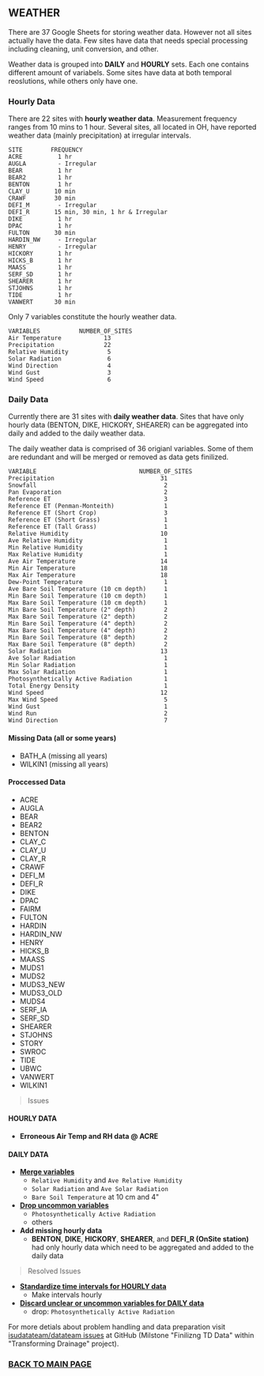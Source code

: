 ## WEATHER

There are 37 Google Sheets for storing weather data. However not all sites actually have the data. Few sites have data that needs special processing including cleaning, unit conversion, and other.

Weather data is grouped into **DAILY** and **HOURLY** sets. Each one contains different amount of variabels. Some sites have data at both temporal reoslutions, while others only have one. 

### Hourly Data
There are 22 sites with **hourly weather data**.  Measurement frequency ranges from 10 mins to 1 hour. Several sites, all located in OH, have reported weather data (mainly precipitation) at irregular intervals. 
```
SITE        FREQUENCY
ACRE          1 hr
AUGLA         - Irregular
BEAR          1 hr
BEAR2         1 hr
BENTON        1 hr
CLAY_U       10 min
CRAWF        30 min
DEFI_M        - Irregular
DEFI_R       15 min, 30 min, 1 hr & Irregular
DIKE          1 hr
DPAC          1 hr
FULTON       30 min
HARDIN_NW     - Irregular
HENRY         - Irregular
HICKORY       1 hr
HICKS_B       1 hr
MAASS         1 hr
SERF_SD       1 hr
SHEARER       1 hr
STJOHNS       1 hr 
TIDE          1 hr
VANWERT      30 min
```

Only 7 variables constitute the hourly weather data.
```
VARIABLES           NUMBER_OF_SITES
Air Temperature            13
Precipitation              22
Relative Humidity           5
Solar Radiation             6
Wind Direction              4
Wind Gust                   3
Wind Speed                  6
```

### Daily Data
Currently there are 31 sites with **daily weather data**. Sites that have only hourly data (BENTON, DIKE, HICKORY, SHEARER) can be aggregated into daily and added to the daily weather data.

The daily weather data is comprised of 36 origianl variables. Some of them are redundant and will be merged or removed as data gets finilized.
```
VARIABLE                             NUMBER_OF_SITES
Precipitation                              31
Snowfall                                    2
Pan Evaporation                             2
Reference ET                                3
Reference ET (Penman-Monteith)              1
Reference ET (Short Crop)                   3
Reference ET (Short Grass)                  1
Reference ET (Tall Grass)                   1
Relative Humidity                          10
Ave Relative Humidity                       1
Min Relative Humidity                       1
Max Relative Humidity                       1
Ave Air Temperature                        14
Min Air Temperature                        18
Max Air Temperature                        18
Dew-Point Temperature                       1
Ave Bare Soil Temperature (10 cm depth)     1
Min Bare Soil Temperature (10 cm depth)     1
Max Bare Soil Temperature (10 cm depth)     1
Min Bare Soil Temperature (2" depth)        2
Max Bare Soil Temperature (2" depth)        2
Min Bare Soil Temperature (4" depth)        2
Max Bare Soil Temperature (4" depth)        2
Min Bare Soil Temperature (8" depth)        2
Max Bare Soil Temperature (8" depth)        2
Solar Radiation                            13
Ave Solar Radiation                         1
Min Solar Radiation                         1
Max Solar Radiation                         1
Photosynthetically Active Radiation         1
Total Energy Density                        1
Wind Speed                                 12
Max Wind Speed                              5
Wind Gust                                   1
Wind Run                                    2
Wind Direction                              7
```


#### Missing Data (all or some years)
* BATH_A (missing all years)
* WILKIN1 (missing all years)

#### Proccessed Data
* ACRE
* AUGLA
* BEAR
* BEAR2
* BENTON
* CLAY_C
* CLAY_U
* CLAY_R
* CRAWF
* DEFI_M
* DEFI_R
* DIKE
* DPAC
* FAIRM
* FULTON
* HARDIN
* HARDIN_NW
* HENRY
* HICKS_B
* MAASS
* MUDS1
* MUDS2
* MUDS3_NEW
* MUDS3_OLD
* MUDS4
* SERF_IA
* SERF_SD
* SHEARER
* STJOHNS
* STORY
* SWROC
* TIDE
* UBWC
* VANWERT
* WILKIN1


> Issues

#### HOURLY DATA

* __Erroneous Air Temp and RH data @ ACRE__

#### DAILY DATA

* [__Merge variables__](https://github.com/isudatateam/datateam/issues/181)
    - `Relative Humidity` and `Ave Relative Humidity`
    - `Solar Radiation` and `Ave Solar Radiation`
    - `Bare Soil Temperature` at 10 cm and 4"
* [__Drop uncommon variables__](https://github.com/isudatateam/datateam/issues/181)
    - `Photosynthetically Active Radiation`
    - others
* __Add missing hourly data__
    - **BENTON**, **DIKE**, **HICKORY**, **SHEARER**, and **DEFI_R (OnSite station)** had only hourly data which need to be aggregated and added to the daily data

> Resolved Issues

* [__Standardize time intervals for HOURLY data__](https://github.com/isudatateam/datateam/issues/181)
    - Make intervals hourly
* [__Discard unclear or uncommon variables for DAILY data__](https://github.com/isudatateam/datateam/issues/181)
    + drop: `Photosynthetically Active Radiation`


For more detials about problem handling and data preparation visit [isudatateam/datateam issues](https://github.com/isudatateam/datateam/issues) at GitHub (Milstone "Finilizng TD Data" within "Transforming Drainage" project).
  
  
### [BACK TO MAIN PAGE](../README.md)

